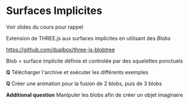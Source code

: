 # Surfaces Implicites

Voir slides du cours pour rappel 

Extension de THREE.js aux surfaces implicites en utilisant des *Blobs*

https://github.com/dualbox/three-js-blobtree

Blob = surface implicite définie et controlée par des squelettes ponctuels 

__Q__ Télécharger l'archive et exécuter les différents exemples  

__Q__ Créer une animation pour la fusion de 2 blobs, puis de 3 blobs  

__Additional question__ Manipuler les blobs afin de créer un objet imaginaire 
